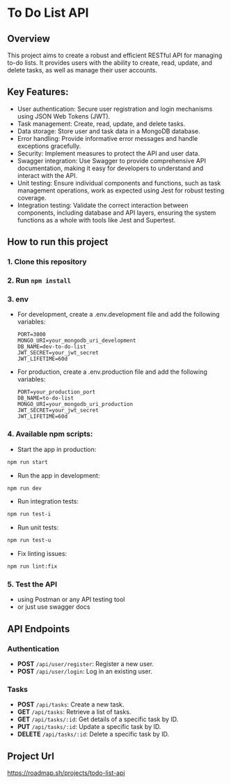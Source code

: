 # To Do List API
## Overview
This project aims to create a robust and efficient RESTful API for managing to-do lists. It provides users with the ability to create, read, update, and delete tasks, as well as manage their user accounts.
## Key Features:
- User authentication: Secure user registration and login mechanisms using JSON Web Tokens (JWT).
- Task management: Create, read, update, and delete tasks.
- Data storage: Store user and task data in a MongoDB database.
- Error handling: Provide informative error messages and handle exceptions gracefully.
- Security: Implement measures to protect the API and user data.
- Swagger integration: Use Swagger to provide comprehensive API documentation, making it easy for developers to understand and interact with the API.
- Unit testing: Ensure individual components and functions, such as task management operations, work as expected using Jest for robust testing coverage.
- Integration testing: Validate the correct interaction between components, including database and API layers, ensuring the system functions as a whole with tools like Jest and Supertest.

## How to run this project
### 1. Clone this repository
### 2. Run `npm install`
### 3. env
- For development, create a .env.development file and add the following variables:
    ```
    PORT=3000
    MONGO_URI=your_mongodb_uri_development
    DB_NAME=dev-to-do-list
    JWT_SECRET=your_jwt_secret
    JWT_LIFETIME=60d
    ```
- For production, create a .env.production file and add the following variables:
    ```
    PORT=your_production_port
    DB_NAME=to-do-list
    MONGO_URI=your_mongodb_uri_production
    JWT_SECRET=your_jwt_secret
    JWT_LIFETIME=60d
    ```
### 4. Available npm scripts:
- Start the app in production:
```bash
npm run start
```
- Run the app in development:
```bash
npm run dev
```
- Run integration tests:
```bash
npm run test-i
```
- Run unit tests:
```bash
npm run test-u
```
- Fix linting issues:
```bash
npm run lint:fix
```
### 5. Test the API 
- using Postman or any API testing tool
- or just use swagger docs

## API Endpoints
### Authentication
- **POST** `/api/user/register`: Register a new user.
- **POST** `/api/user/login`: Log in an existing user.

### Tasks
- **POST** `/api/tasks`: Create a new task.
- **GET** `/api/tasks`: Retrieve a list of tasks.
- **GET** `/api/tasks/:id`: Get details of a specific task by ID.
- **PUT** `/api/tasks/:id`: Update a specific task by ID.
- **DELETE** `/api/tasks/:id`: Delete a specific task by ID.
## Project Url
https://roadmap.sh/projects/todo-list-api